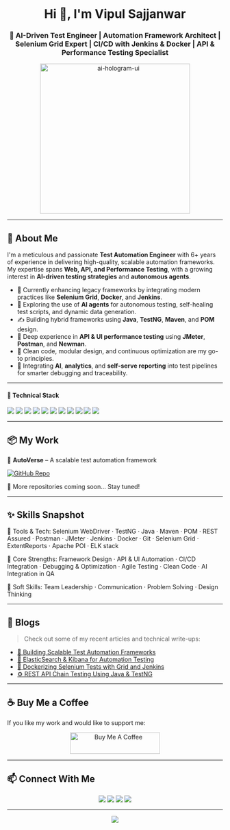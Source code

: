 <h1 align="center">Hi 👋, I'm Vipul Sajjanwar</h1>
<h3 align="center">🤖 AI-Driven Test Engineer | Automation Framework Architect | Selenium Grid Expert | CI/CD with Jenkins & Docker | API & Performance Testing Specialist</h3>


<p align="center">
  <img src="https://media1.giphy.com/media/26tn33aiTi1jkl6H6/giphy.gif" width="350" alt="ai-hologram-ui" />
</p>

---

## 👋 About Me

I'm a meticulous and passionate **Test Automation Engineer** with 6+ years of experience in delivering high-quality, scalable automation frameworks. My expertise spans **Web, API, and Performance Testing**, with a growing interest in **AI-driven testing strategies** and **autonomous agents**.

- 🔭 Currently enhancing legacy frameworks by integrating modern practices like **Selenium Grid**, **Docker**, and **Jenkins**.
- 🤖 Exploring the use of **AI agents** for autonomous testing, self-healing test scripts, and dynamic data generation.
- ✍️ Building hybrid frameworks using **Java**, **TestNG**, **Maven**, and **POM** design.
- 🧪 Deep experience in **API & UI performance testing** using **JMeter**, **Postman**, and **Newman**.
- 🧠 Clean code, modular design, and continuous optimization are my go-to principles.
- 🚀 Integrating **AI**, **analytics**, and **self-serve reporting** into test pipelines for smarter debugging and traceability.

---

#### 🧰 Technical Stack
<p align="left">
  <img src="https://img.shields.io/badge/Java-%23ED8B00.svg?style=for-the-badge&logo=java&logoColor=white"/>
  <img src="https://img.shields.io/badge/TestNG-%23007396.svg?style=for-the-badge&logo=testng&logoColor=white"/>
  <img src="https://img.shields.io/badge/Selenium-%23009639.svg?style=for-the-badge&logo=selenium&logoColor=white"/>
  <img src="https://img.shields.io/badge/Maven-%23C71A36.svg?style=for-the-badge&logo=apachemaven&logoColor=white"/>
  <img src="https://img.shields.io/badge/Jenkins-%23D24939.svg?style=for-the-badge&logo=jenkins&logoColor=white"/>
  <img src="https://img.shields.io/badge/Docker-%230db7ed.svg?style=for-the-badge&logo=docker&logoColor=white"/>
  <img src="https://img.shields.io/badge/Postman-%23FF6C37.svg?style=for-the-badge&logo=postman&logoColor=white"/>
  <img src="https://img.shields.io/badge/Newman-00BFFF?style=for-the-badge&logoColor=white"/>
  <img src="https://img.shields.io/badge/JMeter-%23D22128.svg?style=for-the-badge&logo=apachejmeter&logoColor=white"/>
  <img src="https://img.shields.io/badge/Git-%23F05032.svg?style=for-the-badge&logo=git&logoColor=white"/>
  <img src="https://img.shields.io/badge/SQL-%234479A1.svg?style=for-the-badge&logo=postgresql&logoColor=white"/>
</p>

---

## 📦 My Work

🚀 **AutoVerse** – A scalable test automation framework  

[![GitHub Repo](https://img.shields.io/badge/Repo-AutoVerse-blue?style=for-the-badge&logo=github)](https://github.com/vipulsajjanwar/AutoVerse)

🧪 More repositories coming soon... Stay tuned!

---

## ✨ Skills Snapshot

🔧 Tools & Tech:
Selenium WebDriver · TestNG · Java · Maven · POM · REST Assured · Postman · JMeter · Jenkins · Docker · Git · Selenium Grid · ExtentReports · Apache POI · ELK stack

🧠 Core Strengths:
Framework Design · API & UI Automation · CI/CD Integration · Debugging & Optimization · Agile Testing · Clean Code · AI Integration in QA

🤝 Soft Skills:
Team Leadership · Communication · Problem Solving · Design Thinking

---

## 📰 Blogs

> Check out some of my recent articles and technical write-ups:

- [📘 Building Scalable Test Automation Frameworks](https://medium.com/@vipulsajjanwar144/scalable-test-automation-framework-using-selenium-testng-jenkins-real-time-dashboards-779d747e72b6)
- [📘 ElasticSearch & Kibana for Automation Testing](https://medium.com/@vipulsajjanwar144/introduction-to-elasticsearch-kibana-for-automation-testing-e0f9ff59c22e)
- [🐳 Dockerizing Selenium Tests with Grid and Jenkins](https://medium.com/@vipulsajjanwar)
- [⚙️ REST API Chain Testing Using Java & TestNG](https://medium.com/@vipulsajjanwar)

---

## ☕ Buy Me a Coffee

If you like my work and would like to support me:

<p align="center">
  <a href="https://buymeacoffee.com/vipulsajjaq" target="_blank">
    <img src="https://cdn.buymeacoffee.com/buttons/v2/default-yellow.png" height="50" width="210" alt="Buy Me A Coffee"/>
  </a>
</p>

---

## 📫 Connect With Me

<p align="center">
  <a href="https://www.linkedin.com/in/vipulsajjanwar/"><img src="https://img.shields.io/badge/LinkedIn-blue?logo=linkedin&logoColor=white" /></a>
  <a href="https://github.com/vipulsajjanwar"><img src="https://img.shields.io/badge/GitHub-black?logo=github&logoColor=white" /></a>
  <a href="mailto:vipulsajjanwar@gmail.com"><img src="https://img.shields.io/badge/Gmail-red?logo=gmail&logoColor=white" /></a>
  <a href="https://medium.com/@vipulsajjanwar"><img src="https://img.shields.io/badge/Medium-black?logo=medium&logoColor=white" /></a>
</p>

---

<p align="center">
  <img src="https://readme-typing-svg.demolab.com?font=Fira+Code&duration=3000&pause=1000&color=36BCF7&width=435&lines=Thanks+for+visiting+my+profile!;Keep+Automating+%F0%9F%9A%80" />
</p>
